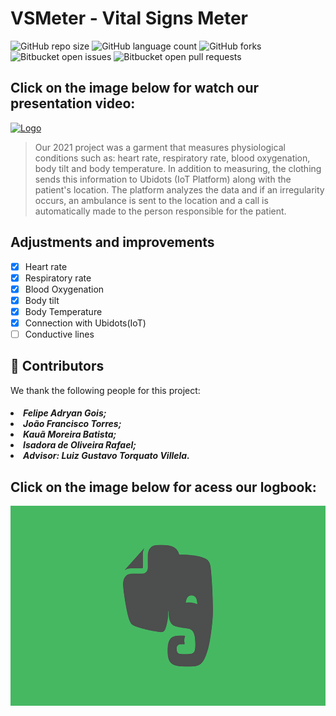 # VSMeter - Vital Signs Meter

![GitHub repo size](https://img.shields.io/github/repo-size/KauaMB2/Projete2021-Equipe2401?style=for-the-badge)
![GitHub language count](https://img.shields.io/github/languages/count/KauaMB2/Projete2021-Equipe2401?style=for-the-badge)
![GitHub forks](https://img.shields.io/github/forks/KauaMB2/Projete2021-Equipe2401?style=for-the-badge)
![Bitbucket open issues](https://img.shields.io/bitbucket/issues/KauaMB2/Projete2021-Equipe2401?style=for-the-badge)
![Bitbucket open pull requests](https://img.shields.io/bitbucket/pr-raw/KauaMB2/Projete2021-Equipe2401?style=for-the-badge)

## Click on the image below for watch our presentation video:

<a href="https://www.youtube.com/watch?v=TFDpEObSw-Q&t=1s"><img src="https://i.ytimg.com/vi/TFDpEObSw-Q/hqdefault.jpg?sqp=-oaymwEcCPYBEIoBSFXyq4qpAw4IARUAAIhCGAFwAcABBg==&rs=AOn4CLD8LoyGEr1jdtjyxCgKS--48b-GYQ" alt="Logo" width="400px;"></a>

>Our 2021 project was a garment that measures physiological conditions such as: heart rate, respiratory rate, blood oxygenation, body tilt and body temperature. In addition to measuring, the clothing sends this information to Ubidots (IoT Platform) along with the patient's location. The platform analyzes the data and if an irregularity occurs, an ambulance is sent to the location and a call is automatically made to the person responsible for the patient.

## Adjustments and improvements

- [x] Heart rate
- [x] Respiratory rate
- [x] Blood Oxygenation
- [x] Body tilt
- [x] Body Temperature
- [x] Connection with Ubidots(IoT)
- [ ] Conductive lines

## 🤝 Contributors
We thank the following people for this project:

<h5>
<li>Felipe Adryan Gois;
<li>João Francisco Torres;
<li>Kauã Moreira Batista;
<li>Isadora de Oliveira Rafael;
<li>Advisor: Luiz Gustavo Torquato Villela.
</h5>


## Click on the image below for acess our logbook:
<a href="https://www.evernote.com/shard/s523/sh/a2fa665b-b61b-06fb-f09d-73cf2bde1a05/5bce0ef42f9194defb2ecc297275e340"><img src="img\imgEvernote.png" class="img" width = 600 height = 320></a>
